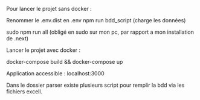 
Pour lancer le projet sans docker :

Renommer le .env.dist en .env
npm run bdd_script (charge les données)

sudo npm run all (obligé en sudo sur mon pc, par rapport a mon installation de .next)

Lancer le projet avec docker :

docker-compose build && docker-compose up

Application accessible : localhost:3000

Dans le dossier parser existe plusieurs script pour remplir la bdd via les fichiers excell.



